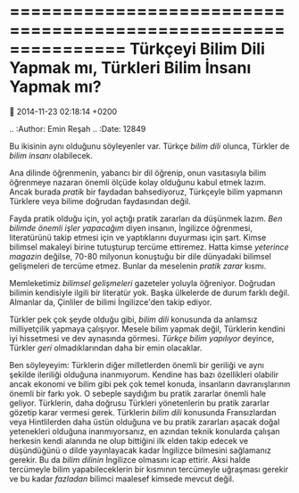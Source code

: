 ===============================================================
Türkçeyi Bilim Dili Yapmak mı, Türkleri Bilim İnsanı Yapmak mı?
===============================================================

:date: 2014-11-23 02:18:14 +0200

.. :Author: Emin Reşah
.. :Date:   12849

Bu ikisinin aynı olduğunu söyleyenler var. Türkçe *bilim dili* olunca,
Türkler de *bilim insanı* olabilecek.

Ana dilinde öğrenmenin, yabancı bir dil öğrenip, onun vasıtasıyla bilim
öğrenmeye nazaran önemli ölçüde kolay olduğunu kabul etmek lazım. Ancak
burada *pratik* bir faydadan bahsediyoruz, Türkçeyle bilim yapmanın
Türklere veya bilime doğrudan faydasından değil.

Fayda pratik olduğu için, yol açtığı pratik zararları da düşünmek lazım.
*Ben bilimde önemli işler yapacağım* diyen insanın, İngilizce öğrenmesi,
literatürünü takip etmesi için ve yaptıklarını duyurması için şart.
Kimse bilimsel makaleyi birine tutuşturup tercüme ettiremez. Hatta kimse
*yeterince magazin* değilse, 70-80 milyonun konuştuğu bir dile dünyadaki
bilimsel gelişmeleri de tercüme etmez. Bunlar da meselenin *pratik
zarar* kısmı.

Memleketimiz *bilimsel gelişmeleri* gazeteler yoluyla öğreniyor.
Doğrudan bilimin kendisiyle ilgili bir literatür yok. Başka ülkelerde de
durum farklı değil. Almanlar da, Çinliler de bilimi İngilizce'den takip
ediyor.

Türkler pek çok şeyde olduğu gibi, *bilim dili* konusunda da anlamsız
milliyetçilik yapmaya çalışıyor. Mesele bilim yapmak değil, Türklerin
kendini iyi hissetmesi ve dev aynasında görmesi. *Türkçe bilim
yapılıyor* deyince, Türkler *geri* olmadıklarından daha bir emin
olacaklar.

Ben söyleyeyim: Türklerin diğer milletlerden önemli bir geriliği ve aynı
şekilde ileriliği olduğuna inanmıyorum. Kendine has bazı özellikleri
olabilir ancak ekonomi ve bilim gibi pek çok temel konuda, insanların
davranışlarının önemli bir farkı yok. O sebeple saydığım bu pratik
zararlar önemli hale geliyor. Türklerin, daha doğrusu Türkleri
yönetenlerin bu pratik zararlar gözetip karar vermesi gerek. Türklerin
*bilim dili* konusunda Fransızlardan veya Hintlilerden daha üstün
olduğuna ve bu pratik zararları aşacak doğal yetenekleri olduğuna
inanmıyorsanız, en azından teknik konularda çalışan herkesin kendi
alanında ne olup bittiğini ilk elden takip edecek ve düşündüğünü o dilde
yayınlayacak kadar İngilizce bilmesini sağlamanız gerekir. Bu da *bilim
dilinin* İngilizce olmasını icap ettirir. Aksi halde tercümeyle bilim
yapabileceklerin bir kısmının tercümeyle uğraşması gerekir ve bu kadar
*fazladan* bilimci maalesef kimsede mevcut değil.
